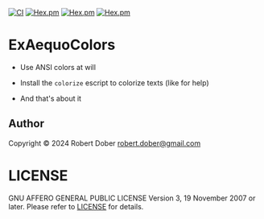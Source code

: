 <!--
DO NOT EDIT THIS FILE
It has been generated from the template `README.md.eex` by Extractly (https://github.com/RobertDober/extractly.git)
and any changes you make in this file will most likely be lost
-->

[![CI](https://github.com/RobertDober/ex_aequo_colors/actions/workflows/elixir.yml/badge.svg)](https://github.com/RobertDober/ex_aequo_colors/actions)
[![Hex.pm](https://img.shields.io/hexpm/v/ex_aequo_colors.svg)](https://hex.pm/packages/ex_aequo_colors)
[![Hex.pm](https://img.shields.io/hexpm/dw/ex_aequo_colors.svg)](https://hex.pm/packages/ex_aequo_colors)
[![Hex.pm](https://img.shields.io/hexpm/dt/ex_aequo_colors.svg)](https://hex.pm/packages/ex_aequo_colors)

# ExAequoColors

- Use ANSI colors at will

- Install the `colorize` escript to colorize texts (like for help) 

- And that's about it 

## Author

Copyright © 2024 Robert Dober robert.dober@gmail.com

# LICENSE

GNU AFFERO GENERAL PUBLIC LICENSE Version 3, 19 November 2007 or later. Please refer to [LICENSE](LICENSE) for details.
<!--SPDX-License-Identifier: AGPL-3.0-or-later-->
